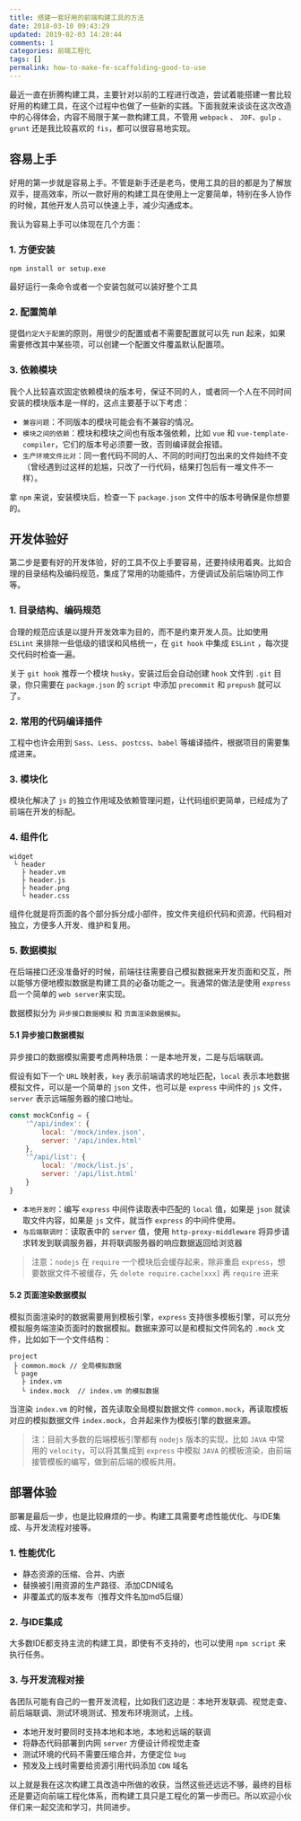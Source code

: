 ```yaml
---
title: 搭建一套好用的前端构建工具的方法
date: 2018-03-10 09:43:29
updated: 2019-02-03 14:20:44
comments: 1
categories: 前端工程化
tags: []
permalink: how-to-make-fe-scaffolding-good-to-use
---
```


最近一直在折腾构建工具，主要针对以前的工程进行改造，尝试着能搭建一套比较好用的构建工具，在这个过程中也做了一些新的实践。下面我就来谈谈在这次改造中的心得体会，内容不局限于某一款构建工具，不管用 `webpack` 、 `JDF`、`gulp` 、`grunt` 还是我比较喜欢的 `fis`，都可以很容易地实现。
<!--more-->

## 容易上手

好用的第一步就是容易上手。不管是新手还是老鸟，使用工具的目的都是为了解放双手，提高效率，所以一款好用的构建工具在使用上一定要简单，特别在多人协作的时候，其他开发人员可以快速上手，减少沟通成本。

我认为容易上手可以体现在几个方面：

### 1. 方便安装

```nohighlight
npm install or setup.exe
```

最好运行一条命令或者一个安装包就可以装好整个工具

### 2. 配置简单

提倡`约定大于配置`的原则，用很少的配置或者不需要配置就可以先 run 起来，如果需要修改其中某些项，可以创建一个配置文件覆盖默认配置项。

### 3. 依赖模块

我个人比较喜欢固定依赖模块的版本号，保证不同的人，或者同一个人在不同时间安装的模块版本是一样的，这点主要基于以下考虑：

* `兼容问题`：不同版本的模块可能会有不兼容的情况。
* `模块之间的依赖`：模块和模块之间也有版本强依赖，比如 `vue` 和 `vue-template-compiler`，它们的版本号必须要一致，否则编译就会报错。
* `生产环境文件比对`：同一套代码不同的人、不同的时间打包出来的文件始终不变（曾经遇到过这样的尬尴，只改了一行代码，结果打包后有一堆文件不一样）。

拿 `npm` 来说，安装模块后，检查一下 `package.json` 文件中的版本号确保是你想要的。

## 开发体验好

第二步是要有好的开发体验，好的工具不仅上手要容易，还要持续用着爽。比如合理的目录结构及编码规范，集成了常用的功能插件，方便调试及前后端协同工作等。

### 1. 目录结构、编码规范

合理的规范应该是以提升开发效率为目的，而不是约束开发人员。比如使用 `ESLint` 来排除一些低级的错误和风格统一，在 `git hook` 中集成 `ESLint` ，每次提交代码时检查一遍。

关于 `git hook` 推荐一个模块 `husky`，安装过后会自动创建 `hook` 文件到 `.git` 目录，你只需要在 `package.json` 的 `script` 中添加 `precommit` 和 `prepush` 就可以了。

### 2. 常用的代码编译插件

工程中也许会用到 `Sass`、`Less`、`postcss`、`babel` 等编译插件，根据项目的需要集成进来。

### 3. 模块化

模块化解决了 `js` 的独立作用域及依赖管理问题，让代码组织更简单，已经成为了前端在开发的标配。

### 4. 组件化

```nohighlight
widget
 └ header
   ├ header.vm
   ├ header.js
   ├ header.png
   └ header.css
```

组件化就是将页面的各个部分拆分成小部件，按文件夹组织代码和资源，代码相对独立，方便多人开发、维护和复用。

### 5. 数据模拟

在后端接口还没准备好的时候，前端往往需要自己模拟数据来开发页面和交互，所以能够方便地模拟数据是构建工具的必备功能之一。我通常的做法是使用 `express` 启一个简单的 `web server`来实现。

数据模拟分为 `异步接口数据模拟` 和 `页面渲染数据模拟`。

#### 5.1 异步接口数据模拟

异步接口的数据模拟需要考虑两种场景：一是本地开发，二是与后端联调。

假设有如下一个 `URL` 映射表，`key` 表示前端请求的地址匹配，`local` 表示本地数据模拟文件，可以是一个简单的 `json` 文件，也可以是 `express` 中间件的 `js` 文件，`server` 表示远端服务器的接口地址。

```javascript
const mockConfig = {
    '^/api/index': {
        local: '/mock/index.json',
        server: '/api/index.html'
    },
    '^/api/list': {
        local: '/mock/list.js',
        server: '/api/list.html'
    }
}
```

* `本地开发时`：编写 `express` 中间件读取表中匹配的 `local` 值，如果是 `json` 就读取文件内容，如果是 `js` 文件，就当作 `express` 的中间件使用。
* `与后端联调时`：读取表中的 `server` 值，使用 `http-proxy-middleware` 将异步请求转发到联调服务器，并将联调服务器的响应数据返回给浏览器

> 注意：`nodejs` 在 `require` 一个模块后会缓存起来，除非重启 `express`，想要数据文件不被缓存，先 `delete require.cache[xxx]` 再 `require` 进来

#### 5.2 页面渲染数据模拟

模拟页面渲染时的数据需要用到模板引擎，`express` 支持很多模板引擎，可以充分模拟服务端渲染页面时的数据模拟。数据来源可以是和模拟文件同名的 `.mock` 文件，比如如下一个文件结构：

```nohighlight
project
 ├ common.mock // 全局模拟数据
 └ page
   ├ index.vm
   └ index.mock  // index.vm 的模拟数据
```

当渲染 `index.vm` 的时候，首先读取全局模拟数据文件 `common.mock`，再读取模板对应的模拟数据文件 `index.mock`，合并起来作为模板引擎的数据来源。

> 注：目前大多数的后端模板引擎都有 `nodejs` 版本的实现，比如 `JAVA` 中常用的 `velocity`，可以将其集成到 `express` 中模拟 `JAVA` 的模板渲染，由前端接管模板的编写，做到前后端的模板共用。

## 部署体验

部署是最后一步，也是比较麻烦的一步。构建工具需要考虑性能优化、与IDE集成、与开发流程对接等。

### 1. 性能优化

* 静态资源的压缩、合并、内嵌
* 替换被引用资源的生产路径、添加CDN域名
* 非覆盖式的版本发布（推荐文件名加md5后缀）

### 2. 与IDE集成

大多数IDE都支持主流的构建工具，即使有不支持的，也可以使用 `npm script` 来执行任务。

### 3. 与开发流程对接

各团队可能有自己的一套开发流程，比如我们这边是：本地开发联调、视觉走查、前后端联调、测试环境测试、预发布环境测试，上线。

* 本地开发时要同时支持本地和本地，本地和远端的联调
* 将静态代码部署到内网 `server` 方便设计师视觉走查
* 测试环境的代码不需要压缩合并，方便定位 `bug`
* 预发及上线时需要给资源引用代码添加 `CDN` 域名

以上就是我在这次构建工具改造中所做的收获，当然这些还远远不够，最终的目标还是要迈向前端工程化体系，而构建工具只是工程化的第一步而已。所以欢迎小伙伴们来一起交流和学习，共同进步。
